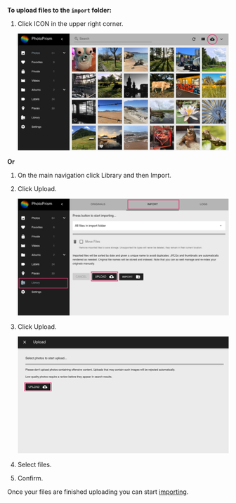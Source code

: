 **To upload files to the `import` folder:**

1. Click ICON in the upper right corner.

    ![Screenshot](../img/upload3.png)

**Or**

1. On the main navigation click Library and then Import.

2. Click Upload.

    ![Screenshot](../img/upload1.png)

3. Click Upload.

    ![Screenshot](../img/upload2.png)

4. Select files.

5. Confirm.


Once your files are finished uploading you can start [importing](import.md).

